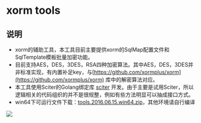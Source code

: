 # xorm tools
## 说明
* xorm的辅助工具，本工具目前主要提供xorm的SqlMap配置文件和SqlTemplate模板批量加密功能。
* 目前支持AES，DES，3DES，RSA四种加密算法。其中AES，DES，3DES并非标准实现，有内置补足key，与[https://github.com/xormplus/xorm](https://github.com/xormplus/xorm) 库中的解密算法对应。
* 本工具使用Sciter的Golang绑定库 [sciter](https://github.com/oskca/sciter) 开发。由于主要是试用Sciter，所以逻辑相关的代码组织的并不是很规整，例如有些方法明显可以抽成接口方式。
* win64下可运行文件下载：[tools.2016.06.15.win64.zip](https://github.com/xormplus/tools/releases/download/v2016.06.15-alpha/tools.2016.06.15.win64.zip)，其他环境请自行编译

![](http://i.imgur.com/cR1lh2J.png)

